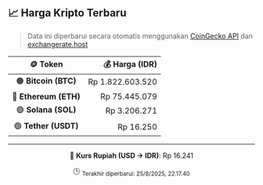 

<!-- HARGA_KRIPTO -->
## 📈 Harga Kripto Terbaru

> Data ini diperbarui secara otomatis menggunakan [CoinGecko API](https://www.coingecko.com/) dan [exchangerate.host](https://exchangerate.host/)

<div align="center">

| 🪙 Token | 💰 Harga (IDR) |
|:------:|---------------:|
| 🟠 **Bitcoin (BTC)**   | Rp 1.822.603.520 |
| 🔵 **Ethereum (ETH)**  | Rp 75.445.079 |
| 🟣 **Solana (SOL)**    | Rp 3.206.271 |
| 🟢 **Tether (USDT)**   | Rp 16.250 |

---

💱 **Kurs Rupiah (USD → IDR)**: Rp 16.241

🕒 <sub>Terakhir diperbarui: 25/8/2025, 22.17.40</sub>

</div>
<!-- /HARGA_KRIPTO -->